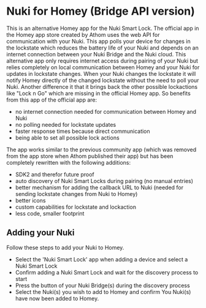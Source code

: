 # Nuki for Homey (Bridge API version)
This is an alternative Homey app for the Nuki Smart Lock. The official app in the Homey app store created by Athom uses the web API for communication with your Nuki. This app polls your device for changes in the lockstate which reduces the battery life of your Nuki and depends on an internet connection between your Nuki Bridge and the Nuki cloud. This alternative app only requires internet access during pairing of your Nuki but relies completely on local communication between Homey and your Nuki for updates in lockstate changes. When your Nuki changes the lockstate it will notify Homey directly of the changed lockstate without the need to poll your Nuki. Another difference it that it brings back the other possible lockactions like "Lock n Go" which are missing in the official Homey app. So benefits from this app of the official app are:
* no internet connection needed for communication between Homey and Nuki
* no polling needed for lockstate updates
* faster response times because direct communication
* being able to set all possible lock actions

The app works similar to the previous community app (which was removed from the app store when Athom published their app) but has been completely rewritten with the following additions:
- SDK2 and therefor future proof
- auto discovery of Nuki Smart Locks during pairing (no manual entries)
- better mechanism for adding the callback URL to Nuki (needed for sending lockstate changes from Nuki to Homey)
- better icons
- custom capabilities for lockstate and lockaction
- less code, smaller footprint

## Adding your Nuki
Follow these steps to add your Nuki to Homey.
* Select the 'Nuki Smart Lock' app when adding a device and select a Nuki Smart Lock
* Confirm adding a Nuki Smart Lock and wait for the discovery process to start
* Press the button of your Nuki Bridge(s) during the discovery process
* Select the Nuki(s) you wish to add to Homey and confirm
You Nuki(s) have now been added to Homey.
